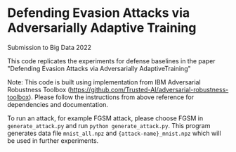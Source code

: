 # Defending Evasion Attacks via Adversarially Adaptive Training
Submission to Big Data 2022

This code replicates the experiments for defense baselines in the paper "Defending Evasion Attacks via Adversarially AdaptiveTraining"

Note: This code is built using implementation from IBM Adversarial Robustness Toolbox (https://github.com/Trusted-AI/adversarial-robustness-toolbox). Please follow the instructions from above reference for dependencies and documentation.

To run an attack, for example FGSM attack, please choose FGSM in `generate_attack.py` and run `python generate_attack.py`. This program generates data file `mnist_all.npz` and `{attack-name}_mnist.npz` which will be used in further experiments. 
